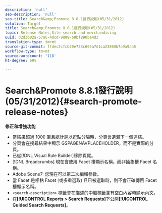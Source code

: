 ```yaml
---
description: 'null'
seo-description: 'null'
seo-title: Search&amp;Promote 8.8.1發行說明(05/31/2012)
solution: Target
title: Search&amp;Promote 8.8.1發行說明(05/31/2012)
topic: Release Notes,Site search and merchandising
uuid: d2d3b02a-57a6-4dcd-9808-b0bf890ba4d3
translation-type: tm+mt
source-git-commit: ffdec2cfcb30e733c664a7d1ca23868b7a9a9aa5
workflow-type: tm+mt
source-wordcount: '118'
ht-degree: 69%

---
```



# Search&amp;Promote 8.8.1發行說明(05/31/2012){#search-promote-release-notes}

**修正和增強功能**

* 當結果超過 1000 筆且總計是以逗點分隔時，分頁會遺漏下一個連結。
* 分頁會在搜尋結果中顯示 GSPAGENAVPLACEHOLDER，而不是實際的分頁。
* 已從[!DNL Visual Rule Builder]移除頁尾。
* [!DNL Breadcrumbs] 現在會使用 Facet 槽顯示名稱，而非抽象槽 Facet 名稱。
* Adobe Scene7: 您現在可以第二次編輯參數。
* 當 Facet 是相黏 Facet (或多重選取) 且已被選取時，則不會正確傳回 Facet 槽顯示名稱。
* `<search-description>` 標籤會在描述的中繼標籤含有空白內容時顯示內文。
* 在&#x200B;**[!UICONTROL Reports > Search Requests]**&#x200B;下公開&#x200B;**[!UICONTROL Guided Search Requests]**。

